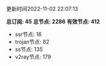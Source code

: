 更新时间2022-11-02 22:07:13

**总订阅: 45**
**总节点: 2286**
**有效节点: 412**
- ssr节点: 16
- trojan节点: 82
- ss节点: 135
- v2ray节点: 179
